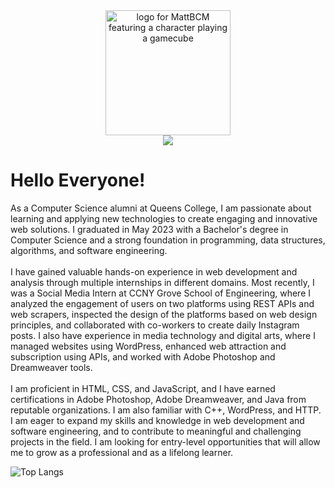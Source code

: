 <div align="center">
<img src="https://i.imgur.com/ovWMnA5.png" style="width: 200px;" alt="logo for MattBCM featuring a character playing a gamecube"></img>
</div>
<div align="center">
  <a id="linkedin" href="https://www.linkedin.com/in/matmurillo/">
    <img src="https://img.shields.io/badge/LinkedIn-blue?logo=linkedin&logoColor=white&style=for-the-badge"></img>
  </a>
</div>
<h1>Hello Everyone!</h1>
<p>As a Computer Science alumni at Queens College, I am passionate about learning and applying new technologies to create engaging and innovative web solutions. I graduated in May 2023 with a Bachelor's degree in Computer Science and a strong foundation in programming, data structures, algorithms, and software engineering. <br /><br />
I have gained valuable hands-on experience in web development and analysis through multiple internships in different domains. Most recently, I was a Social Media Intern at CCNY Grove School of Engineering, where I analyzed the engagement of users on two platforms using REST APIs and web scrapers, inspected the design of the platforms based on web design principles, and collaborated with co-workers to create daily Instagram posts. I also have experience in media technology and digital arts, where I managed websites using WordPress, enhanced web attraction and subscription using APIs, and worked with Adobe Photoshop and Dreamweaver tools. <br /><br />
I am proficient in HTML, CSS, and JavaScript, and I have earned certifications in Adobe Photoshop, Adobe Dreamweaver, and Java from reputable organizations. I am also familiar with C++, WordPress, and HTTP. I am eager to expand my skills and knowledge in web development and software engineering, and to contribute to meaningful and challenging projects in the field. I am looking for entry-level opportunities that will allow me to grow as a professional and as a lifelong learner. </p>

![Top Langs](https://github-readme-stats.vercel.app/api/top-langs/?username=MattBCM&langs_count=5&theme=dark&layout=compact)
